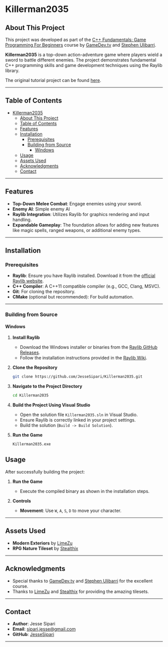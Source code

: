 # Killerman2035

## About This Project

This project was developed as part of the [C++ Fundamentals: Game Programming For Beginners](https://www.udemy.com/course/cpp-fundamentals/) course by [GameDev.tv](https://www.gamedev.tv/) and [Stephen Ulibarri](https://www.udemy.com/user/stephen-ulibarri-3/).

**Killerman2035** is a top-down action-adventure game where players wield a sword to battle different enemies. The project demonstrates fundamental C++ programming skills and game development techniques using the Raylib library.

The original tutorial project can be found [here](https://gitlab.com/GameDevTV/CPPCourse/top-down-section).

---

## Table of Contents

- [Killerman2035](#killerman2035)
  - [About This Project](#about-this-project)
  - [Table of Contents](#table-of-contents)
  - [Features](#features)
  - [Installation](#installation)
    - [Prerequisites](#prerequisites)
    - [Building from Source](#building-from-source)
      - [Windows](#windows)
  - [Usage](#usage)
  - [Assets Used](#assets-used)
  - [Acknowledgments](#acknowledgments)
  - [Contact](#contact)

---

## Features

- **Top-Down Melee Combat**: Engage enemies using your sword.
- **Enemy AI**: Simple enemy AI
- **Raylib Integration**: Utilizes Raylib for graphics rendering and input handling.
- **Expandable Gameplay**: The foundation allows for adding new features like magic spells, ranged weapons, or additional enemy types.

---

## Installation

### Prerequisites

- **Raylib**: Ensure you have Raylib installed. Download it from the [official Raylib website](https://www.raylib.com/).
- **C++ Compiler**: A C++11 compatible compiler (e.g., GCC, Clang, MSVC).
- **Git**: For cloning the repository.
- **CMake** (optional but recommended): For build automation.

---

### Building from Source

#### Windows

1. **Install Raylib**

   - Download the Windows installer or binaries from the [Raylib GitHub Releases](https://github.com/raysan5/raylib/releases).
   - Follow the installation instructions provided in the [Raylib Wiki](https://github.com/raysan5/raylib/wiki/Working-on-Windows).

2. **Clone the Repository**

   ```bash
   git clone https://github.com/JesseSipari/Killerman2035.git
   ```

3. **Navigate to the Project Directory**

   ```bash
   cd Killerman2035
   ```

4. **Build the Project Using Visual Studio**

     - Open the solution file `Killerman2035.sln` in Visual Studio.
     - Ensure Raylib is correctly linked in your project settings.
     - Build the solution (`Build -> Build Solution`).


5. **Run the Game**

   ```bash
   Killerman2035.exe
   ```


## Usage

After successfully building the project:

1. **Run the Game**

   - Execute the compiled binary as shown in the installation steps.

2. **Controls**

   - **Movement**: Use `W`, `A`, `S`, `D` to move your character.


---

## Assets Used

- **Modern Exteriors** by [LimeZu](https://limezu.itch.io/modernexteriors)
- **RPG Nature Tileset** by [Stealthix](https://stealthix.itch.io/rpg-nature-tileset)

---

## Acknowledgments

- Special thanks to [GameDev.tv](https://www.gamedev.tv/) and [Stephen Ulibarri](https://www.udemy.com/user/stephen-ulibarri-3/) for the excellent course.
- Thanks to [LimeZu](https://limezu.itch.io/) and [Stealthix](https://stealthix.itch.io/) for providing the amazing tilesets.

---

## Contact

- **Author**: Jesse Sipari
- **Email**: [sipari.jesse@gmail.com](mailto:sipari.jesse@gmail.com)
- **GitHub**: [JesseSipari](https://github.com/JesseSipari)

---



